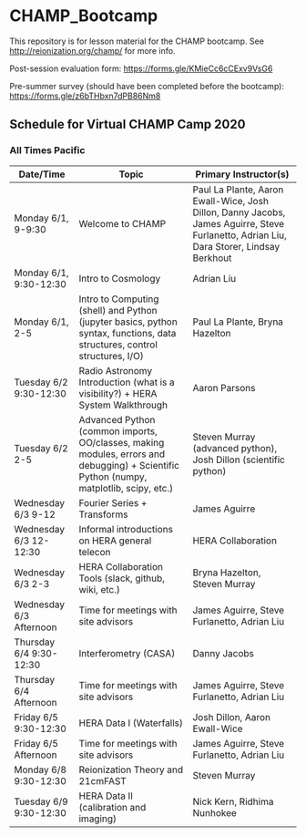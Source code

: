 # CHAMP_Bootcamp

This repository is for lesson material for the CHAMP bootcamp. See http://reionization.org/champ/ for more info.

Post-session evaluation form: https://forms.gle/KMieCc6cCExv9VsG6

Pre-summer survey (should have been completed before the bootcamp): https://forms.gle/z6bTHbxn7dPB86Nm8

## Schedule for Virtual CHAMP Camp 2020

### All Times Pacific

| Date/Time | Topic | Primary Instructor(s) |
| --------- | ----- | --------------------- |
| Monday 6/1, 9-9:30 | Welcome to CHAMP | Paul La Plante, Aaron Ewall-Wice, Josh Dillon, Danny Jacobs, James Aguirre, Steve Furlanetto, Adrian Liu, Dara Storer, Lindsay Berkhout |
| Monday 6/1, 9:30-12:30 | Intro to Cosmology | Adrian Liu |
| Monday 6/1, 2-5  | Intro to Computing (shell) and Python (jupyter basics, python syntax, functions, data structures, control structures, I/O) | Paul La Plante, Bryna Hazelton |
| Tuesday 6/2 9:30-12:30 | Radio Astronomy Introduction (what is a visibility?) + HERA System Walkthrough | Aaron Parsons | 
| Tuesday 6/2 2-5 | Advanced Python (common imports, OO/classes, making modules, errors and debugging) + Scientific Python (numpy, matplotlib, scipy, etc.) | Steven Murray (advanced python), Josh Dillon (scientific python) | 
| Wednesday 6/3 9-12 | Fourier Series + Transforms | James Aguirre | 
| Wednesday 6/3 12-12:30 | Informal introductions on HERA general telecon | HERA Collaboration | 
| Wednesday 6/3 2-3 | HERA Collaboration Tools (slack, github, wiki, etc.) |  Bryna Hazelton, Steven Murray | 
| Wednesday 6/3 Afternoon | Time for meetings with site advisors |  James Aguirre, Steve Furlanetto, Adrian Liu | 
| Thursday 6/4 9:30-12:30 | Interferometry (CASA) | Danny Jacobs | 
| Thursday 6/4 Afternoon | Time for meetings with site advisors |  James Aguirre, Steve Furlanetto, Adrian Liu | 
| Friday 6/5 9:30-12:30 | HERA Data I (Waterfalls) | Josh Dillon, Aaron Ewall-Wice | 
| Friday 6/5 Afternoon | Time for meetings with site advisors |  James Aguirre, Steve Furlanetto, Adrian Liu | 
| Monday 6/8 9:30-12:30 | Reionization Theory and 21cmFAST | Steven Murray | 
| Tuesday 6/9 9:30-12:30  | HERA Data II (calibration and imaging) | Nick Kern, Ridhima Nunhokee | 

